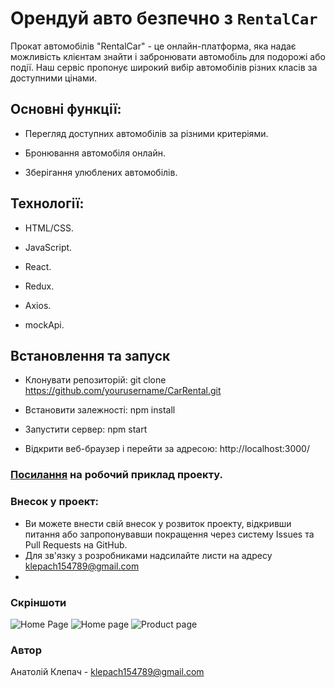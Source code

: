 # Орендуй авто безпечно з  `RentalCar`

Прокат автомобілів "RentalCar" - це онлайн-платформа, яка надає можливість клієнтам знайти і забронювати автомобіль для подорожі або події. Наш сервіс пропонує широкий вибір автомобілів різних класів за доступними цінами.

## Основні функції:

- Перегляд доступних автомобілів за різними критеріями.

- Бронювання автомобіля онлайн.

- Зберігання улюблених автомобілів.

## Технології:

- HTML/CSS.

- JavaScript.

- React.

- Redux.

- Axios.

- mockApi.
  
## Встановлення та запуск

- Клонувати репозиторій: git clone https://github.com/yourusername/CarRental.git
  
- Встановити залежності: npm install
  
- Запустити сервер: npm start

- Відкрити веб-браузер і перейти за адресою: http://localhost:3000/

### [Посилання](<chapelk1.github.io/car-rent-ua>) на робочий приклад проекту.


### Внесок у проект:

- Ви можете внести свій внесок у розвиток проекту, відкривши питання або запропонувавши покращення через систему Issues та Pull Requests на GitHub.
- Для зв'язку з розробниками надсилайте листи на адресу klepach154789@gmail.com
- 
### Скріншоти

![Home Page](./src/assets/readMe/exercises-page-min.jpg)
![Home page](./src/assets/readMe/present-img-min.jpg)
![Product page](./src/assets/readMe/products-page-min.jpg)





### Автор 
Анатолій Клепач - klepach154789@gmail.com
